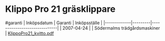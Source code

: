 # Klippo Pro 21 gräsklippare

#garanti
| Inköpsdatum | Garanti | Inköpsställe                 |
|-------------|---------|------------------------------|
| 2007-04-24  |         | Södermalms trädgårdsmaskiner |
[KlippoPro21_kvitto.pdf](Klippo%20Pro%2021%20gr%C3%A4sklippare/KlippoPro21_kvitto.pdf)<!-- {"preview":"true","embed":"true","width":557} -->